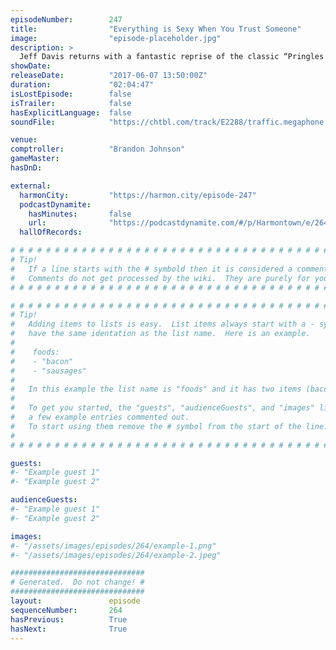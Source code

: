 ```yaml
---
episodeNumber:        247
title:                "Everything is Sexy When You Trust Someone"
image:                "episode-placeholder.jpg"
description: >
  Jeff Davis returns with a fantastic reprise of the classic “Pringles Dick”. Brandon Johnson passes the comptroller torch back to Jeff. Dan, Jeff, Spencer and Steve Levy create characters for their new D&D campaign! Featuring Dan Harmon, Jeff Davis, Spe...
showDate:             
releaseDate:          "2017-06-07 13:50:00Z"
duration:             "02:04:47"
isLostEpisode:        false
isTrailer:            false
hasExplicitLanguage:  false
soundFile:            "https://chtbl.com/track/E2288/traffic.megaphone.fm/STA3321103982.mp3?updated=1596761750"

venue:                
comptroller:          "Brandon Johnson"
gameMaster:           
hasDnD:               

external:
  harmonCity:         "https://harmon.city/episode-247"
  podcastDynamite:
    hasMinutes:       false
    url:              "https://podcastdynamite.com/#/p/Harmontown/e/264/247"
  hallOfRecords:      

# # # # # # # # # # # # # # # # # # # # # # # # # # # # # # # # # # # # # # # # # # # # #
# Tip!
#   If a line starts with the # symbold then it is considered a comment.
#   Comments do not get processed by the wiki.  They are purely for your information.
# # # # # # # # # # # # # # # # # # # # # # # # # # # # # # # # # # # # # # # # # # # # #

# # # # # # # # # # # # # # # # # # # # # # # # # # # # # # # # # # # # # # # # # # # # #
# Tip!
#   Adding items to lists is easy.  List items always start with a - symbol and have
#   have the same identation as the list name.  Here is an example.
#
#    foods:
#    - "bacon"
#    - "sausages"
#
#   In this example the list name is "foods" and it has two items (bacon, and sausages).
#
#   To get you started, the "guests", "audienceGuests", and "images" lists below have
#   a few example entries commented out.
#   To start using them remove the # symbol from the start of the line.
#
# # # # # # # # # # # # # # # # # # # # # # # # # # # # # # # # # # # # # # # # # # # # #

guests:
#- "Example guest 1"
#- "Example guest 2"

audienceGuests:
#- "Example guest 1"
#- "Example guest 2"

images:
#- "/assets/images/episodes/264/example-1.png"
#- "/assets/images/episodes/264/example-2.jpeg"

##############################
# Generated.  Do not change! #
##############################
layout:               episode
sequenceNumber:       264
hasPrevious:          True
hasNext:              True
---
```


<!-- The episode description will be rendered here -->

<!-- Add your content BELOW here -->
<!-- vvvvvvvvvvvvvvvvvvvvvvvvvvv -->




<!-- ^^^^^^^^^^^^^^^^^^^^^^^^^^^ -->
<!-- Add your content ABOVE here -->

<!-- The episode gallery will be rendered here -->